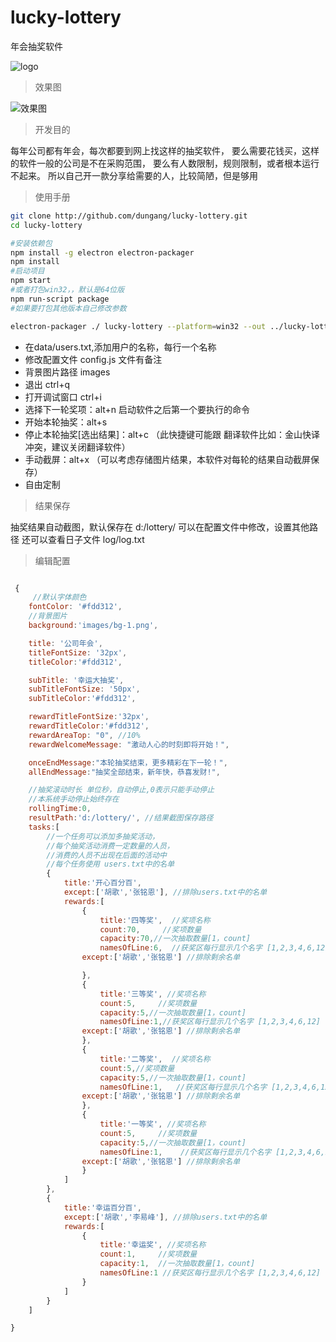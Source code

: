 
# lucky-lottery
年会抽奖软件

![logo](images/app.png)

> 效果图

![效果图](images/2017010517915.png)

>开发目的

每年公司都有年会，每次都要到网上找这样的抽奖软件，
要么需要花钱买，这样的软件一般的公司是不在采购范围，
要么有人数限制，规则限制，或者根本运行不起来。
所以自己开一款分享给需要的人，比较简陋，但是够用

> 使用手册

```sh
git clone http://github.com/dungang/lucky-lottery.git
cd lucky-lottery

#安装依赖包
npm install -g electron electron-packager
npm install
#启动项目
npm start
#或者打包win32，，默认是64位版
npm run-script package
#如果要打包其他版本自己修改参数

electron-packager ./ lucky-lottery --platform=win32 --out ../lucky-lottery-release --overwrite --icon=./images/app.icns

```

- 在data/users.txt,添加用户的名称，每行一个名称
- 修改配置文件 config.js 文件有备注
- 背景图片路径 images
- 退出 ctrl+q 
- 打开调试窗口 ctrl+i
- 选择下一轮奖项：alt+n  启动软件之后第一个要执行的命令
- 开始本轮抽奖：alt+s
- 停止本轮抽奖[选出结果]：alt+c （此快捷键可能跟 翻译软件比如：金山快译冲突，建议关闭翻译软件）
- 手动截屏：alt+x  （可以考虑存储图片结果，本软件对每轮的结果自动截屏保存）
- 自由定制

> 结果保存

抽奖结果自动截图，默认保存在 d:/lottery/
可以在配置文件中修改，设置其他路径
还可以查看日子文件 log/log.txt

> 编辑配置

```javascript

 {
     //默认字体颜色
    fontColor: '#fdd312',
    //背景图片
    background:'images/bg-1.png',

    title: '公司年会',
    titleFontSize: '32px',
    titleColor:'#fdd312',

    subTitle: '幸运大抽奖',
    subTitleFontSize: '50px',
    subTitleColor:'#fdd312',

    rewardTitleFontSize:'32px',
    rewardTitleColor:'#fdd312',
    rewardAreaTop: "0", //10%
    rewardWelcomeMessage: "激动人心的时刻即将开始！",

    onceEndMessage:"本轮抽奖结束，更多精彩在下一轮！",
    allEndMessage:"抽奖全部结束，新年快，恭喜发财!",

    //抽奖滚动时长 单位秒，自动停止,0表示只能手动停止
    //本系统手动停止始终存在
    rollingTime:0,
    resultPath:'d:/lottery/', //结果截图保存路径
    tasks:[
        //一个任务可以添加多抽奖活动，
        //每个抽奖活动消费一定数量的人员，
        //消费的人员不出现在后面的活动中
        //每个任务使用 users.txt中的名单
        {
            title:'开心百分百',
            except:['胡歌','张铭恩'], //排除users.txt中的名单
            rewards:[
                {
                    title:'四等奖',  //奖项名称
                    count:70,     //奖项数量
                    capacity:70,//一次抽取数量[1，count]
                    namesOfLine:6,  //获奖区每行显示几个名字 [1,2,3,4,6,12]
	            except:['胡歌','张铭恩'] //排除剩余名单

                },
                {
                    title:'三等奖', //奖项名称
                    count:5,     //奖项数量
                    capacity:5,//一次抽取数量[1，count]
                    namesOfLine:1,//获奖区每行显示几个名字 [1,2,3,4,6,12]
	            except:['胡歌','张铭恩'] //排除剩余名单
                },
                {
                    title:'二等奖',  //奖项名称
                    count:5,//奖项数量
                    capacity:5,//一次抽取数量[1，count]
                    namesOfLine:1,   //获奖区每行显示几个名字 [1,2,3,4,6,12]
	            except:['胡歌','张铭恩'] //排除剩余名单
                },
                {
                    title:'一等奖', //奖项名称
                    count:5,     //奖项数量
                    capacity:5,//一次抽取数量[1，count]
                    namesOfLine:1,    //获奖区每行显示几个名字 [1,2,3,4,6,12]
	            except:['胡歌','张铭恩'] //排除剩余名单
                }
            ]
        },
        {
            title:'幸运百分百',
            except:['胡歌','李易峰'], //排除users.txt中的名单
            rewards:[
                {
                    title:'幸运奖', //奖项名称
                    count:1,     //奖项数量
                    capacity:1,  //一次抽取数量[1，count]
                    namesOfLine:1 //获奖区每行显示几个名字 [1,2,3,4,6,12]
                }
            ]
        }
    ]

}
